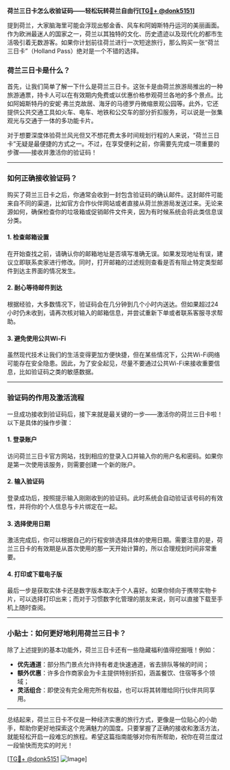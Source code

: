 **荷兰三日卡怎么收验证码——轻松玩转荷兰自由行[[TG💪+ @donk5151](https://t.me/s/donk5151)]**

提到荷兰，大家脑海里可能会浮现出郁金香、风车和阿姆斯特丹运河的美丽画面。作为欧洲最迷人的国家之一，荷兰以其独特的文化、历史遗迹以及现代化的都市生活吸引着无数游客。如果你计划前往荷兰进行一次短途旅行，那么购买一张“荷兰三日卡”（Holland Pass）绝对是一个不错的选择。

### 荷兰三日卡是什么？

首先，让我们简单了解一下什么是荷兰三日卡。这张卡是由荷兰旅游局推出的一种旅游通票，持卡人可以在有效期内免费或以优惠价格参观荷兰各地的多个景点。比如阿姆斯特丹的安妮·弗兰克故居、海牙的马德罗丹微缩景观公园等。此外，它还提供公共交通工具如火车、电车、地铁和公交车的部分折扣服务，可以说是一张集观光与交通于一体的多功能卡片。

对于想要深度体验荷兰风光但又不想花费太多时间规划行程的人来说，“荷兰三日卡”无疑是最便捷的方式之一。不过，在享受便利之前，你需要先完成一项重要的步骤——接收并激活你的验证码！

---

### 如何正确接收验证码？

购买了荷兰三日卡之后，你通常会收到一封包含验证码的确认邮件。这封邮件可能来自不同的渠道，比如官方合作伙伴网站或者直接从荷兰旅游局发送过来。无论来源如何，确保检查你的垃圾箱或促销邮件文件夹，因为有时候系统会将此类信息误分类。

#### 1. **检查邮箱设置**
在开始查找之前，请确认你的邮箱地址是否填写准确无误。如果发现地址有误，建议立即联系卖家进行修改。同时，打开邮箱的过滤规则查看是否有阻止特定类型邮件到达主界面的情况发生。

#### 2. **耐心等待邮件到达**
根据经验，大多数情况下，验证码会在几分钟到几个小时内送达。但如果超过24小时仍未收到，请再次核对输入的邮箱信息，并尝试重新下单或者联系客服寻求帮助。

#### 3. **避免使用公共Wi-Fi**
虽然现代技术让我们的生活变得更加方便快捷，但在某些情况下，公共Wi-Fi网络可能存在安全隐患。因此，为了安全起见，尽量不要通过公共Wi-Fi来接收重要信息，比如验证码之类的敏感数据。

---

### 验证码的作用及激活流程

一旦成功接收到验证码后，接下来就是最关键的一步——激活你的荷兰三日卡啦！以下是具体的操作步骤：

#### 1. **登录账户**
访问荷兰三日卡官方网站，找到相应的登录入口并输入你的用户名和密码。如果你是第一次使用该服务，则需要创建一个新的账户。

#### 2. **输入验证码**
登录成功后，按照提示输入刚刚收到的验证码。此时系统会自动验证该号码的有效性，并将你的个人信息与卡片绑定在一起。

#### 3. **选择使用日期**
激活完成后，你可以根据自己的行程安排选择具体的使用日期。需要注意的是，荷兰三日卡的有效期是从首次使用的那一天开始计算的，所以合理规划时间非常重要。

#### 4. **打印或下载电子版**
最后一步是获取实体卡还是数字版本取决于个人喜好。如果你倾向于携带实物卡片，可以选择打印出来；而对于习惯数字化管理的朋友来说，则可以直接下载至手机上随时查阅。

---

### 小贴士：如何更好地利用荷兰三日卡？

除了上述提到的基本功能外，荷兰三日卡还有一些隐藏福利值得挖掘哦！例如：
- **优先通道**：部分热门景点允许持有者走快速通道，省去排队等候的时间；
- **额外优惠**：许多合作商家会为卡主提供特别折扣，涵盖餐饮、住宿等多个领域；
- **灵活组合**：即使没有完全用完所有权益，也可以将其转赠给同行伙伴共同享用。

---

总结起来，荷兰三日卡不仅是一种经济实惠的旅行方式，更像是一位贴心的小助手，帮助你更好地探索这个充满魅力的国度。只要掌握了正确的接收和激活方法，就能轻松开启一段难忘的旅程。希望这篇指南能够对你有所帮助，祝你在荷兰度过一段愉快而充实的时光！

[[TG💪+ @donk5151](https://t.me/s/donk5151) ![Image](https://i.postimg.cc/rwNCRYN7/Snipaste-2025-04-30-17-27-05.png)]
